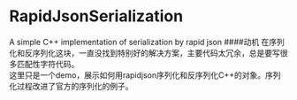# RapidJsonSerialization
A simple C++ implementation of serialization by rapid json
####动机
在序列化和反序列化这块，一直没找到特别好的解决方案，主要代码太冗余，总是要写很多匹配性字符代码。<br/>
这里只是一个demo，展示如何用rapidjson序列化和反序列化C++的对象。序列化过程改进了官方的序列化的例子。


